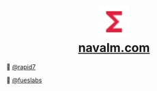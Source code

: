 <h1 align="center">
  <img src="./functions.svg" alt="navalm logo" height="74px">
  <br/>
  <a href="https://navalm.com" target="_blank">
    navalm.com
  </a>
</h1>

🚀
<a href="https://rapid7.com" target="_blank">
  @rapid7
</a>

🌱
<a href="https://rapid7.com" target="_blank">
  @fueslabs
</a>

<!--
**navalmonga/navalmonga** is a ✨ _special_ ✨ repository because its `README.md` (this file) appears on your GitHub profile.

Here are some ideas to get you started:

- 🔭 I’m currently working on ...
- 🌱 I’m currently learning ...
- 👯 I’m looking to collaborate on ...
- 🤔 I’m looking for help with ...
- 💬 Ask me about ...
- 📫 How to reach me: ...
- 😄 Pronouns: ...
- ⚡ Fun fact: ...
-->
